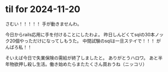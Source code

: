 # til for 2024-11-20

さむい！！！！！
手が動きませんわ。

今日からrails応用に手を付けることにしたわよ。
昨日しんどくてsqlの30本ノック20個やっただけになってしもうた。
中間試験のsqlは一旦ステイで！！！
がんばろ私！！

そいえば今日で失業保険の需給が終了しましたと。
ありがとうハロワ。
あと半年物欲押し殺し生活。働き始めたらまたたくさん買おうね（ニッコリ）